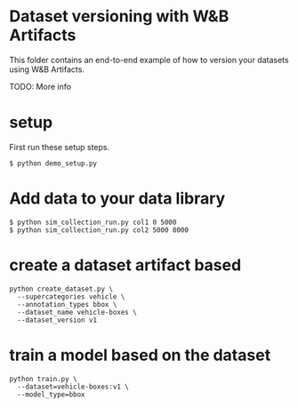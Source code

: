 # Dataset versioning with W&B Artifacts

This folder contains an end-to-end example of how to version your datasets using W&B Artifacts.

TODO: More info

# setup

First run these setup steps.

```
$ python demo_setup.py
```

# Add data to your data library

```
$ python sim_collection_run.py col1 0 5000
$ python sim_collection_run.py col2 5000 8000
```

# create a dataset artifact based

```
python create_dataset.py \
  --supercategories vehicle \
  --annotation_types bbox \
  --dataset_name vehicle-boxes \
  --dataset_version v1
```

# train a model based on the dataset

```
python train.py \
  --dataset=vehicle-boxes:v1 \
  --model_type=bbox
```